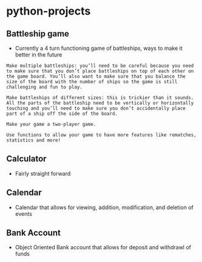 # python-projects
## Battleship game
- Currently a 4 turn functioning game of battleships, ways to make it better in the future 
````
Make multiple battleships: you’ll need to be careful because you need to make sure that you don’t place battleships on top of each other on the game board. You’ll also want to make sure that you balance the size of the board with the number of ships so the game is still challenging and fun to play.

Make battleships of different sizes: this is trickier than it sounds. All the parts of the battleship need to be vertically or horizontally touching and you’ll need to make sure you don’t accidentally place part of a ship off the side of the board.

Make your game a two-player game.

Use functions to allow your game to have more features like rematches, statistics and more!
````
## Calculator
- Fairly straight forward

## Calendar 
- Calendar that allows for viewing, addition, modification, and deletion of events

## Bank Account
- Object Oriented Bank account that allows for deposit and withdrawl of funds 
